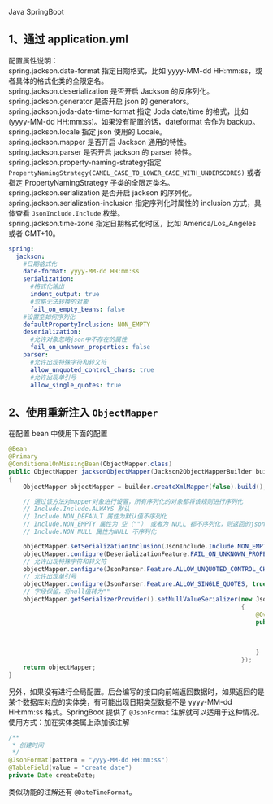 Java SpringBoot
<a name="auDf4"></a>
## 1、通过 application.yml
配置属性说明：<br />spring.jackson.date-format 指定日期格式，比如 yyyy-MM-dd HH:mm:ss，或者具体的格式化类的全限定名。<br />spring.jackson.deserialization 是否开启 Jackson 的反序列化。<br />spring.jackson.generator 是否开启 json 的 generators。<br />spring.jackson.joda-date-time-format 指定 Joda date/time 的格式，比如 (yyyy-MM-dd HH:mm:ss)。如果没有配置的话，dateformat 会作为 backup。<br />spring.jackson.locale 指定 json 使用的 Locale。<br />spring.jackson.mapper 是否开启 Jackson 通用的特性。<br />spring.jackson.parser 是否开启 jackson 的 parser 特性。<br />spring.jackson.property-naming-strategy指定 `PropertyNamingStrategy(CAMEL_CASE_TO_LOWER_CASE_WITH_UNDERSCORES)` 或者指定 PropertyNamingStrategy 子类的全限定类名。<br />spring.jackson.serialization 是否开启 jackson 的序列化。<br />spring.jackson.serialization-inclusion 指定序列化时属性的 inclusion 方式，具体查看 `JsonInclude.Include` 枚举。<br />spring.jackson.time-zone 指定日期格式化时区，比如 America/Los_Angeles 或者 GMT+10。
```yaml
spring:
  jackson:
    #日期格式化
    date-format: yyyy-MM-dd HH:mm:ss
    serialization:
      #格式化输出 
      indent_output: true
      #忽略无法转换的对象
      fail_on_empty_beans: false
    #设置空如何序列化
    defaultPropertyInclusion: NON_EMPTY
    deserialization:
      #允许对象忽略json中不存在的属性
      fail_on_unknown_properties: false
    parser:
      #允许出现特殊字符和转义符
      allow_unquoted_control_chars: true
      #允许出现单引号
      allow_single_quotes: true
```
<a name="kUwxn"></a>
## 2、使用重新注入 `ObjectMapper`
在配置 bean 中使用下面的配置
```java
@Bean
@Primary
@ConditionalOnMissingBean(ObjectMapper.class)
public ObjectMapper jacksonObjectMapper(Jackson2ObjectMapperBuilder builder)
{
    ObjectMapper objectMapper = builder.createXmlMapper(false).build();

    // 通过该方法对mapper对象进行设置，所有序列化的对象都将该规则进行序列化
    // Include.Include.ALWAYS 默认
    // Include.NON_DEFAULT 属性为默认值不序列化
    // Include.NON_EMPTY 属性为 空（""） 或者为 NULL 都不序列化，则返回的json是没有这个字段的。这样对移动端会更省流量
    // Include.NON_NULL 属性为NULL 不序列化

    objectMapper.setSerializationInclusion(JsonInclude.Include.NON_EMPTY);
    objectMapper.configure(DeserializationFeature.FAIL_ON_UNKNOWN_PROPERTIES, false);
    // 允许出现特殊字符和转义符
    objectMapper.configure(JsonParser.Feature.ALLOW_UNQUOTED_CONTROL_CHARS, true);
    // 允许出现单引号
    objectMapper.configure(JsonParser.Feature.ALLOW_SINGLE_QUOTES, true);
    // 字段保留，将null值转为""
    objectMapper.getSerializerProvider().setNullValueSerializer(new JsonSerializer<Object>()
                                                                {
                                                                    @Override
                                                                    public void serialize(Object o, JsonGenerator jsonGenerator,
                                                                                          SerializerProvider serializerProvider)
                                                                        throws IOException{
                                                                        jsonGenerator.writeString("");
                                                                    }
                                                                });
    return objectMapper;
}
```
另外，如果没有进行全局配置。后台编写的接口向前端返回数据时，如果返回的是某个数据库对应的实体类，有可能出现日期类型数据不是 yyyy-MM-dd HH:mm:ss 格式。SpringBoot 提供了 `@JsonFormat` 注解就可以适用于这种情况。使用方式：加在实体类属上添加该注解
```java
/**
 * 创建时间
 */
@JsonFormat(pattern = "yyyy-MM-dd HH:mm:ss")
@TableField(value = "create_date")
private Date createDate;
```
类似功能的注解还有 `@DateTimeFormat`。 
